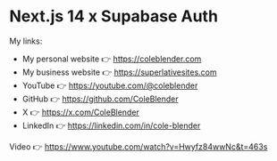 # Next.js 14 x Supabase Auth

My links:

- My personal website 👉 https://coleblender.com
- My business website 👉 https://superlativesites.com
- YouTube 👉 https://youtube.com/@coleblender
- GitHub 👉 https://github.com/ColeBlender
- X 👉 https://x.com/ColeBlender
- LinkedIn 👉 https://linkedin.com/in/cole-blender

Video 👉 https://www.youtube.com/watch?v=Hwyfz84wwNc&t=463s
